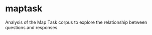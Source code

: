 # maptask
Analysis of the Map Task corpus to explore the relationship between questions and responses.
